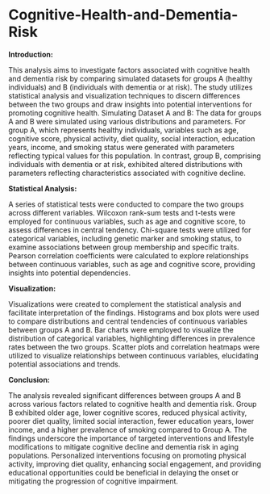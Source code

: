 # Cognitive-Health-and-Dementia-Risk
**Introduction:**

This analysis aims to investigate factors associated with cognitive health and dementia risk by comparing simulated datasets for groups A (healthy individuals) and B (individuals with dementia or at risk). The study utilizes statistical analysis and visualization techniques to discern differences between the two groups and draw insights into potential interventions for promoting cognitive health.
Simulating Dataset A and B:
The data for groups A and B were simulated using various distributions and parameters. For group A, which represents healthy individuals, variables such as age, cognitive score, physical activity, diet quality, social interaction, education years, income, and smoking status were generated with parameters reflecting typical values for this population. In contrast, group B, comprising individuals with dementia or at risk, exhibited altered distributions with parameters reflecting characteristics associated with cognitive decline.

**Statistical Analysis:**

A series of statistical tests were conducted to compare the two groups across different variables. Wilcoxon rank-sum tests and t-tests were employed for continuous variables, such as age and cognitive score, to assess differences in central tendency. Chi-square tests were utilized for categorical variables, including genetic marker and smoking status, to examine associations between group membership and specific traits. Pearson correlation coefficients were calculated to explore relationships between continuous variables, such as age and cognitive score, providing insights into potential dependencies.

**Visualization:**

Visualizations were created to complement the statistical analysis and facilitate interpretation of the findings. Histograms and box plots were used to compare distributions and central tendencies of continuous variables between groups A and B. Bar charts were employed to visualize the distribution of categorical variables, highlighting differences in prevalence rates between the two groups. Scatter plots and correlation heatmaps were utilized to visualize relationships between continuous variables, elucidating potential associations and trends.

**Conclusion:**

The analysis revealed significant differences between groups A and B across various factors related to cognitive health and dementia risk. Group B exhibited older age, lower cognitive scores, reduced physical activity, poorer diet quality, limited social interaction, fewer education years, lower income, and a higher prevalence of smoking compared to Group A. The findings underscore the importance of targeted interventions and lifestyle modifications to mitigate cognitive decline and dementia risk in aging populations. Personalized interventions focusing on promoting physical activity, improving diet quality, enhancing social engagement, and providing educational opportunities could be beneficial in delaying the onset or mitigating the progression of cognitive impairment.

